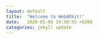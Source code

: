 ```yaml
---
layout: default
title:  "Welcome to WebARkit!"
date:   2020-05-06 19:58:55 +0200
categories: jekyll update
---
```

